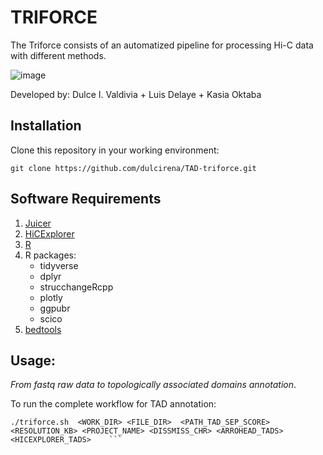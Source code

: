 # TRIFORCE
The Triforce consists of an automatized pipeline for processing Hi-C data with different methods. 

![image](https://user-images.githubusercontent.com/112836459/188355356-43d1fcc4-7199-4245-91e3-20517e4a4985.png)

Developed by: Dulce I. Valdivia + Luis Delaye + Kasia Oktaba

## Installation

Clone this repository in your working environment:

```
git clone https://github.com/dulcirena/TAD-triforce.git
```

## Software Requirements
1. [Juicer](https://github.com/aidenlab/juicer)
2. [HiCExplorer](https://hicexplorer.readthedocs.io/en/latest/)
3. [R](https://cran.r-project.org/)
4. R packages:
	- tidyverse
	- dplyr
	- strucchangeRcpp
	- plotly		
	- ggpubr
	- scico
5. [bedtools](https://bedtools.readthedocs.io/en/latest/content/installation.html)
		
## Usage:
*From fastq raw data to topologically associated domains annotation*. 

To run the complete workflow for TAD annotation:

```
./triforce.sh  <WORK_DIR> <FILE_DIR>  <PATH_TAD_SEP_SCORE> <RESOLUTION_KB> <PROJECT_NAME> <DISSMISS_CHR> <ARROHEAD_TADS> <HICEXPLORER_TADS>    ```
